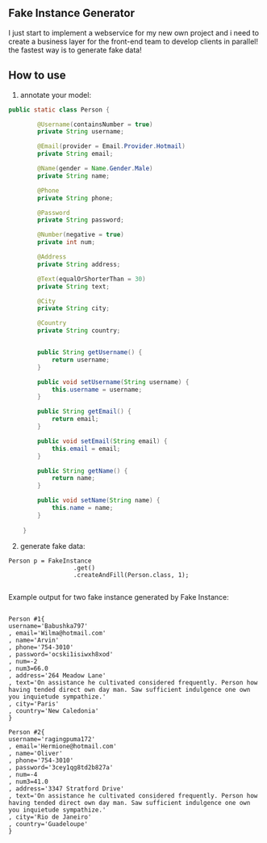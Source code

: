 ## Fake Instance Generator

I just start to implement a webservice for my new own project and i need to create a business layer
for the front-end team to develop clients in parallel! the fastest way is to generate fake data!

## How to use

  1. annotate your model:
  ```java
  public static class Person {
  
          @Username(containsNumber = true)
          private String username;
  
          @Email(provider = Email.Provider.Hotmail)
          private String email;
  
          @Name(gender = Name.Gender.Male)
          private String name;
  
          @Phone
          private String phone;
  
          @Password
          private String password;
  
          @Number(negative = true)
          private int num;
  
          @Address
          private String address;
  
          @Text(equalOrShorterThan = 30)
          private String text;
  
          @City
          private String city;
  
          @Country
          private String country;
  
  
          public String getUsername() {
              return username;
          }
  
          public void setUsername(String username) {
              this.username = username;
          }
  
          public String getEmail() {
              return email;
          }
  
          public void setEmail(String email) {
              this.email = email;
          }
  
          public String getName() {
              return name;
          }
  
          public void setName(String name) {
              this.name = name;
          }
          
      }
  ```
  
  2. generate fake data:
  ```
  Person p = FakeInstance
                    .get()
                    .createAndFill(Person.class, 1);
      
  ```

Example output for two fake instance generated by Fake Instance:

```

Person #1{
username='Babushka797'
, email='Wilma@hotmail.com'
, name='Arvin'
, phone='754-3010'
, password='ocski1isiwxh8xod'
, num=-2
, num3=66.0
, address='264 Meadow Lane'
, text='On assistance he cultivated considered frequently. Person how having tended direct own day man. Saw sufficient indulgence one own you inquietude sympathize.'
, city='Paris'
, country='New Caledonia'
}
```

```
Person #2{
username='ragingpuma172'
, email='Hermione@hotmail.com'
, name='Oliver'
, phone='754-3010'
, password='3cey1qg8td2b827a'
, num=-4
, num3=41.0
, address='3347 Stratford Drive'
, text='On assistance he cultivated considered frequently. Person how having tended direct own day man. Saw sufficient indulgence one own you inquietude sympathize.'
, city='Rio de Janeiro'
, country='Guadeloupe'
}
```  

